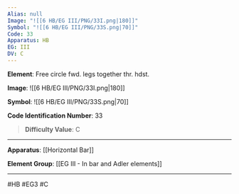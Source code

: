 ```yaml
---
Alias: null
Image: "![[6 HB/EG III/PNG/33I.png|180]]"
Symbol: "![[6 HB/EG III/PNG/33S.png|70]]"
Code: 33
Apparatus: HB
EG: III
DV: C
---
```

**Element**: Free circle fwd. legs together thr. hdst.

**Image**:
![[6 HB/EG III/PNG/33I.png|180]]

**Symbol**:
![[6 HB/EG III/PNG/33S.png|70]]

**Code Identification Number**: 33

>**Difficulty Value**: C

___
**Apparatus**: [[Horizontal Bar]]

**Element Group**: [[EG III - In bar and Adler elements]]
___
#HB #EG3 #C
